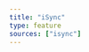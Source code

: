 ```yaml
---
title: "iSync"
type: feature
sources: ["isync"]
---
```


<!-- ***NOT IN USE***

-->

<!-- meta -->
### 
